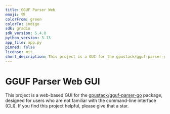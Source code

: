 ```yaml
---
title: GGUF Parser Web
emoji: 😻
colorFrom: green
colorTo: indigo
sdk: gradio
sdk_version: 5.4.0
python_version: 3.13
app_file: app.py
pinned: false
license: mit
short_description: This project is a GUI for the gpustack/gguf-parser-go
---
```


# GGUF Parser Web GUI

This project is a web-based GUI for the [gpustack/gguf-parser-go](https://github.com/gpustack/gguf-parser-go) package, designed for users who are not familiar with the 
command-line interface (CLI). If you find this project helpful, please give that a star.
